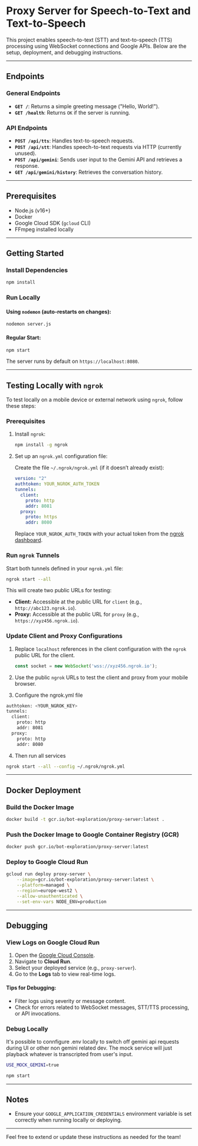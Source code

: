 # Proxy Server for Speech-to-Text and Text-to-Speech

This project enables speech-to-text (STT) and text-to-speech (TTS) processing using WebSocket connections and Google APIs. Below are the setup, deployment, and debugging instructions.

---

## Endpoints

### General Endpoints
- **`GET /`**: Returns a simple greeting message ("Hello, World!").
- **`GET /health`**: Returns `OK` if the server is running.

### API Endpoints
- **`POST /api/tts`**: Handles text-to-speech requests.
- **`POST /api/stt`**: Handles speech-to-text requests via HTTP (currently unused).
- **`POST /api/gemini`**: Sends user input to the Gemini API and retrieves a response.
- **`GET /api/gemini/history`**: Retrieves the conversation history.

---

## Prerequisites

- Node.js (v16+)
- Docker
- Google Cloud SDK (`gcloud` CLI)
- FFmpeg installed locally

---

## Getting Started

### Install Dependencies
```bash
npm install

```

### Run Locally
#### Using `nodemon` (auto-restarts on changes):
```bash
nodemon server.js
```

#### Regular Start:
```bash
npm start
```

The server runs by default on `https://localhost:8080`.

---

## Testing Locally with `ngrok`

To test locally on a mobile device or external network using `ngrok`, follow these steps:

### Prerequisites

1. Install `ngrok`: 
   ```bash
   npm install -g ngrok
   ```

2. Set up an `ngrok.yml` configuration file:

   Create the file `~/.ngrok/ngrok.yml` (if it doesn’t already exist):
   ```yaml
   version: "2"
   authtoken: YOUR_NGROK_AUTH_TOKEN
   tunnels:
     client:
       proto: http
       addr: 8081
     proxy:
       proto: https
       addr: 8080
   ```

   Replace `YOUR_NGROK_AUTH_TOKEN` with your actual token from the [ngrok dashboard](https://dashboard.ngrok.com/get-started/your-authtoken).

### Run `ngrok` Tunnels

Start both tunnels defined in your `ngrok.yml` file:
```bash
ngrok start --all
```

This will create two public URLs for testing:
- **Client:** Accessible at the public URL for `client` (e.g., `http://abc123.ngrok.io`).
- **Proxy:** Accessible at the public URL for `proxy` (e.g., `https://xyz456.ngrok.io`).

### Update Client and Proxy Configurations

1. Replace `localhost` references in the client configuration with the `ngrok` public URL for the client.
   ```javascript
   const socket = new WebSocket('wss://xyz456.ngrok.io');
   ```

2. Use the public `ngrok` URLs to test the client and proxy from your mobile browser.

3. Configure the ngrok.yml file
```bash
authtoken: <YOUR_NGROK_KEY>
tunnels:
  client:
    proto: http
    addr: 8081
  proxy:
    proto: http
    addr: 8080
```

4. Then run all services
```bash
ngrok start --all --config ~/.ngrok/ngrok.yml
```
---

## Docker Deployment

### Build the Docker Image
```bash
docker build -t gcr.io/bot-exploration/proxy-server:latest .
```

### Push the Docker Image to Google Container Registry (GCR)
```bash
docker push gcr.io/bot-exploration/proxy-server:latest
```

### Deploy to Google Cloud Run
```bash
gcloud run deploy proxy-server \
    --image=gcr.io/bot-exploration/proxy-server:latest \
    --platform=managed \
    --region=europe-west2 \
    --allow-unauthenticated \
    --set-env-vars NODE_ENV=production
```

---

## Debugging

### View Logs on Google Cloud Run

1. Open the [Google Cloud Console](https://console.cloud.google.com/).
2. Navigate to **Cloud Run**.
3. Select your deployed service (e.g., `proxy-server`).
4. Go to the **Logs** tab to view real-time logs.

#### Tips for Debugging:
- Filter logs using severity or message content.
- Check for errors related to WebSocket messages, STT/TTS processing, or API invocations.

### Debug Locally
It's possible to connfigure .env locally to switch off gemini api requests during UI or other non gemini related dev. The mock service will just playback whatever is transcripted from user's input.

```bash
USE_MOCK_GEMINI=true
```

```bash
npm start
```

---

## Notes
- Ensure your `GOOGLE_APPLICATION_CREDENTIALS` environment variable is set correctly when running locally or deploying.

---

Feel free to extend or update these instructions as needed for the team!

